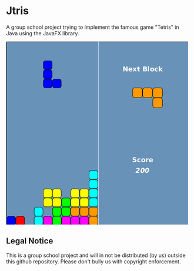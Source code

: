 # Jtris

A group school project trying to implement the famous game "Tetris" in Java using the JavaFX library.

![screenshot](https://raw.githubusercontent.com/lbuchli/jtris/master/images/screenshot.png)

## Legal Notice

This is a group school project and will in not be distributed (by us) outside this github repository. Please don't bully us with copyright enforcement.
